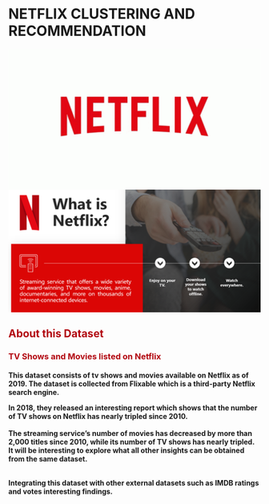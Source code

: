 # NETFLIX CLUSTERING AND RECOMMENDATION

<img src="https://github.com/Akshay672/CASE_STUDY_NETFLIX_CLUSTERING_AND_RECOMMENDATION/blob/main/tenor.gif" width="750" align="center">


<img src="https://github.com/Akshay672/CASE_STUDY_NETFLIX_CLUSTERING_AND_RECOMMENDATION/blob/main/What_is_netflix.png" width="750" align="center">
<h2><font color='#b20710'>About this Dataset</font></h2>
<h3><font color='#b20710'>TV Shows and Movies listed on Netflix</font></h3>

<h4>This dataset consists of tv shows and movies available on Netflix as of 2019. The dataset is collected from Flixable which is a third-party Netflix search engine.<br>

In 2018, they released an interesting report which shows that the number of TV shows on Netflix has nearly tripled since 2010. 
<br><br>The streaming service’s number of movies has decreased by more than 2,000 titles since 2010, while its number of TV shows has nearly tripled. It will be interesting to explore what all other insights can be obtained from the same dataset.
    
<br>
Integrating this dataset with other external datasets such as IMDB ratings and votes interesting findings.
</h4>

